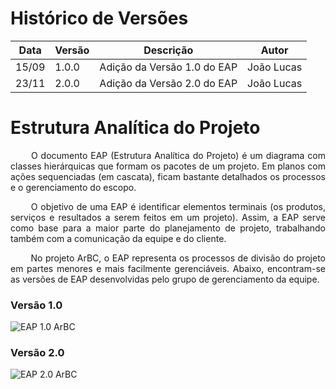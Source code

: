 # Histórico de Versões

Data|Versão|Descrição|Autor
-|-|-|-
15/09|1.0.0|Adição da Versão 1.0 do EAP| João Lucas|
23/11|2.0.0|Adição da Versão 2.0 do EAP| João Lucas|

# Estrutura Analítica do Projeto

<p align = "justify"> &emsp;&emsp; O documento EAP (Estrutura Analítica do Projeto) é um diagrama com classes hierárquicas que formam os pacotes de um projeto. Em planos com ações sequenciadas (em cascata), ficam bastante detalhados os processos e o gerenciamento do escopo. </p>

<p align = "justify"> &emsp;&emsp; O objetivo de uma EAP é identificar elementos terminais (os produtos, serviços e resultados a serem feitos em um projeto). Assim, a EAP serve como base para a maior parte do planejamento de projeto, trabalhando também com a comunicação da equipe e do cliente. </p>

<p align = "justify"> &emsp;&emsp; No projeto ArBC, o EAP representa os processos de divisão do projeto em partes menores e mais facilmente gerenciáveis. Abaixo, encontram-se as versões de EAP desenvolvidas pelo grupo de gerenciamento da equipe. </p>

### Versão 1.0

![EAP 1.0 ArBC](https://i.ibb.co/jZz0Fyt/EAP.png)

### Versão 2.0

![EAP 2.0 ArBC](https://i.ibb.co/NyYz00f/EAP-2-0.png)
